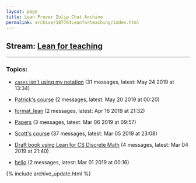 ```yaml
---
layout: page
title: Lean Prover Zulip Chat Archive
permalink: archive/187764Leanforteaching/index.html
---
```


## Stream: [Lean for teaching](https://leanprover-community.github.io/archive/187764Leanforteaching/index.html)

---

### Topics:

* [`cases` isn't using my notation](02317casesisntusingmynotation.html) (31 messages, latest: May 24 2019 at 13:34)

* [Patrick's course](67258Patrickscourse.html) (2 messages, latest: May 20 2019 at 00:20)

* [format_lean](19241formatlean.html) (2 messages, latest: Apr 16 2019 at 21:32)

* [Papers](32460Papers.html) (3 messages, latest: Mar 06 2019 at 09:57)

* [Scott's course](09945Scottscourse.html) (37 messages, latest: Mar 05 2019 at 23:08)

* [Draft book using Lean for CS Discrete Math](23869DraftbookusingLeanforCSDiscreteMath.html) (4 messages, latest: Mar 04 2019 at 21:40)

* [hello](47413hello.html) (2 messages, latest: Mar 01 2019 at 00:16)


{% include archive_update.html %}